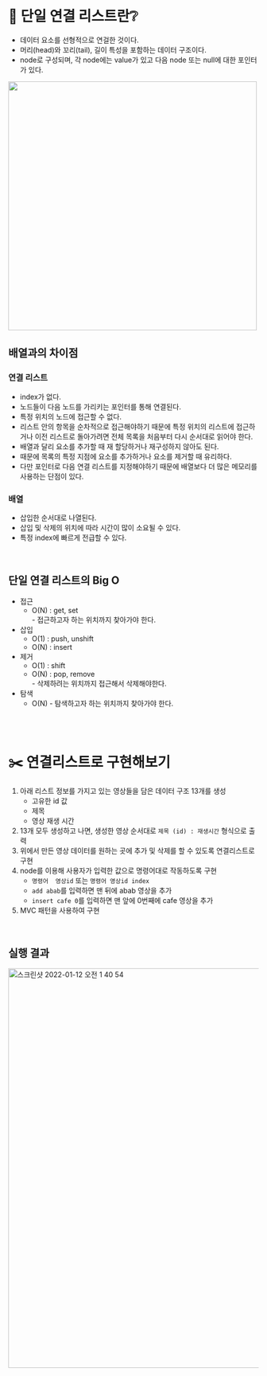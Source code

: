# 🧐 단일 연결 리스트란❔
* 데이터 요소를 선형적으로 연걸한 것이다.
* 머리(head)와 꼬리(tail), 길이 특성을 포함하는 데이터 구조이다.
* node로 구성되며, 각 node에는 value가 있고 다음 node 또는 null에 대한 포인터가 있다.  

<img width="500" src="https://jindonyy.github.io/TIL/assets/images/2021-12-18-single-linked-list_1.png">
<br>

## 배열과의 차이점
### 연결 리스트
* index가 없다.
* 노드들이 다음 노드를 가리키는 포인터를 통해 연결된다.
* 특정 위치의 노드에 접근할 수 없다.
* 리스트 안의 항목을 순차적으로 접근해야하기 때문에 특정 위치의 리스트에 접근하거나 이전 리스트로 돌아가려면 전체 목록을 처음부터 다시 순서대로 읽어야 한다.
* 배열과 달리 요소를 추가할 때 재 할당하거나 재구성하지 않아도 된다.
* 때문에 목록의 특정 지점에 요소를 추가하거나 요소를 제거할 때 유리하다.
* 다만 포인터로 다음 연결 리스트를 지정해야하기 때문에 배열보다 더 많은 메모리를 사용하는 단점이 있다.
### 배열
* 삽입한 순서대로 나열된다.
* 삽입 및 삭제의 위치에 따라 시간이 많이 소요될 수 있다.
* 특정 index에 빠르게 전급할 수 있다.
<br>

## 단일 연결 리스트의 Big O
* 접근
    * O(N) : get, set  
    \- 접근하고자 하는 위치까지 찾아가야 한다.
* 삽입
    * O(1) : push, unshift
    * O(N) : insert
* 제거
    * O(1) : shift
    * O(N) : pop, remove  
    \- 삭제하려는 위치까지 접근해서 삭제해야한다.
* 탐색
    * O(N) - 탐색하고자 하는 위치까지 찾아가야 한다.
<br>
<br>

# ✂️ 연결리스트로 구현해보기
1. 아래 리스트 정보를 가지고 있는 영상들을 담은 데이터 구조 13개를 생성
    - 고유한 id 값
    - 제목
    - 영상 재생 시간
2. 13개 모두 생성하고 나면, 생성한 영상 순서대로 `제목 (id) : 재생시간` 형식으로 출력
3. 위에서 만든 영상 데이터를 원하는 곳에 추가 및 삭제를 할 수 있도록 연결리스트로 구현
4. node를 이용해 사용자가 입력한 값으로 명령어대로 작동하도록 구현
    - `명령어  영상id` 또는 `명령어 영상id index`
    - `add abab`를 입력하면 맨 뒤에 abab 영상을 추가
    - `insert cafe 0`를 입력하면 맨 앞에 0번째에 cafe 영상을 추가
5. MVC 패턴을 사용하여 구현
<br>

## 실행 결과
<img width="803" alt="스크린샷 2022-01-12 오전 1 40 54" src="https://user-images.githubusercontent.com/17706346/148984698-c9ebeebe-7142-411f-9f6c-19c5db2f3e7b.png">